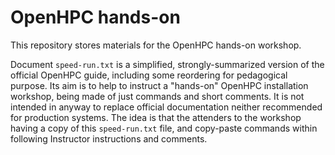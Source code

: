 # OpenHPC hands-on

This repository stores materials for the OpenHPC hands-on workshop.

Document `speed-run.txt` is a simplified, strongly-summarized version of the official OpenHPC guide, including some reordering for pedagogical purpose. Its aim is to help to instruct a "hands-on" OpenHPC installation workshop, being made of just commands and short comments. It is not intended in anyway to replace official documentation neither recommended for production systems.
The idea is that the attenders to the workshop having a copy of this `speed-run.txt` file, and copy-paste commands within following Instructor instructions and comments.
